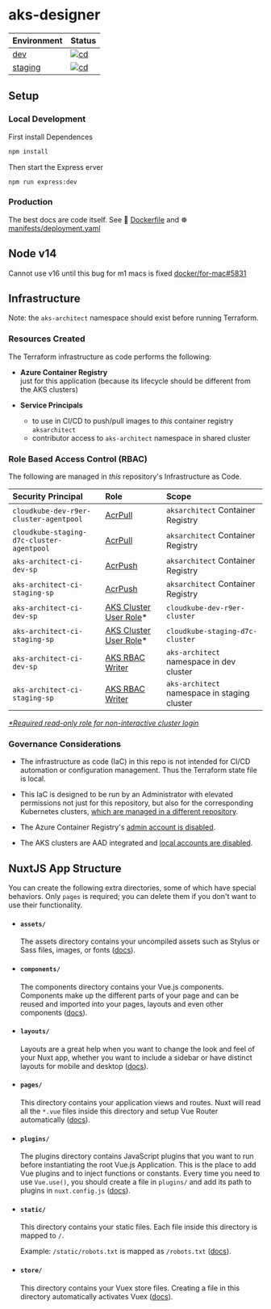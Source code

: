 # aks-designer

| Environment | Status |
|:--|:--|
| [dev]([https://](https://aks-architect.dev.cloudkube.io/)) | [![cd](https://github.com/julie-ng/azure-kubernetes-architect/actions/workflows/cd.yaml/badge.svg?branch=main)](https://github.com/julie-ng/azure-kubernetes-architect/actions/workflows/cd.yaml) |
| [staging]([https://](https://aks-architect.staging.cloudkube.io/)) | [![cd](https://github.com/julie-ng/azure-kubernetes-architect/actions/workflows/cd.yaml/badge.svg?branch=staging)](https://github.com/julie-ng/azure-kubernetes-architect/actions/workflows/cd.yaml) |

##  Setup

### Local Development

First install Dependences

```bash
npm install
```

Then start the Express erver

```
npm run express:dev
```

### Production

The best docs are code itself. See 🐳 [Dockerfile](./Dockerfile) and ☸️ [manifests/deployment.yaml](manifests/deployment.yaml)


## Node v14

Cannot use v16 until this bug for m1 macs is fixed [docker/for-mac#5831](https://github.com/docker/for-mac/issues/5831)


## Infrastructure

Note: the `aks-architect` namespace should exist before running Terraform.

### Resources Created

The Terraform infrastructure as code performs the following:

- **Azure Container Registry**  
  just for this application (because its lifecycle should be different from the AKS clusters)

- **Service Principals**  
  - to use in CI/CD to push/pull images to _this_ container registry `aksarchitect` 
  - contributor access to `aks-architect` namespace in shared cluster

### Role Based Access Control (RBAC)

The following are managed in *this* repository's Infrastructure as Code.

| Security Principal | Role | Scope |
|:--|:--|:--|
| `cloudkube-dev-r9er-cluster-agentpool` | [AcrPull](https://docs.microsoft.com/azure/container-registry/container-registry-roles?tabs=azure-cli) | `aksarchitect` Container Registry |
|`cloudkube-staging-d7c-cluster-agentpool`  | [AcrPull](https://docs.microsoft.com/azure/container-registry/container-registry-roles?tabs=azure-cli) | `aksarchitect` Container Registry |
| `aks-architect-ci-dev-sp` | [AcrPush](https://docs.microsoft.com/azure/container-registry/container-registry-roles?tabs=azure-cli) | `aksarchitect` Container Registry |
| `aks-architect-ci-staging-sp` | [AcrPush](https://docs.microsoft.com/azure/container-registry/container-registry-roles?tabs=azure-cli) | `aksarchitect` Container Registry |
| `aks-architect-ci-dev-sp` | [AKS Cluster User Role](https://docs.microsoft.com/azure/aks/manage-azure-rbac#create-role-assignments-for-users-to-access-cluster)* | `cloudkube-dev-r9er-cluster` |
| `aks-architect-ci-staging-sp` | [AKS Cluster User Role](https://docs.microsoft.com/azure/aks/manage-azure-rbac#create-role-assignments-for-users-to-access-cluster)* | `cloudkube-staging-d7c-cluster` |
| `aks-architect-ci-dev-sp` | [AKS RBAC Writer](https://docs.microsoft.com/azure/aks/manage-azure-rbac#create-role-assignments-for-users-to-access-cluster) | `aks-architect` namespace in dev cluster |
| `aks-architect-ci-staging-sp` | [AKS RBAC Writer](https://docs.microsoft.com/azure/aks/manage-azure-rbac#create-role-assignments-for-users-to-access-cluster) | `aks-architect` namespace in staging cluster |

_[*Required read-only role for non-interactive cluster login](https://docs.microsoft.com/azure/aks/control-kubeconfig-access)_

### Governance Considerations

- The infrastructure as code (IaC) in this repo is not intended for CI/CD automation or configuration management. Thus the Terraform state file is local. 
  
- This IaC is designed to be run by an Administrator with elevated permissions not just for this repository, but also for the corresponding Kubernetes clusters, [which are managed in a different repository](https://github.com/julie-ng/cloudkube-aks-clusters).

- The Azure Container Registry's [admin account is disabled](https://docs.microsoft.com/azure/container-registry/container-registry-authentication?tabs=azure-cli#admin-account).
- The AKS clusters are AAD integrated and [local accounts are disabled](https://docs.microsoft.com/azure/aks/managed-aad#disable-local-accounts-preview).

## NuxtJS App Structure

You can create the following extra directories, some of which have special behaviors. Only `pages` is required; you can delete them if you don't want to use their functionality.

- #### `assets/`
  The assets directory contains your uncompiled assets such as Stylus or Sass files, images, or fonts ([docs](https://nuxtjs.org/docs/2.x/directory-structure/assets)).

- #### `components/`
  The components directory contains your Vue.js components. Components make up the different parts of your page and can be reused and imported into your pages, layouts and even other components ([docs](https://nuxtjs.org/docs/2.x/directory-structure/components)).

- #### `layouts/`
  Layouts are a great help when you want to change the look and feel of your Nuxt app, whether you want to include a sidebar or have distinct layouts for mobile and desktop ([docs](https://nuxtjs.org/docs/2.x/directory-structure/layouts)).


- #### `pages/`
  This directory contains your application views and routes. Nuxt will read all the `*.vue` files inside this directory and setup Vue Router automatically ([docs](https://nuxtjs.org/docs/2.x/get-started/routing)).

- #### `plugins/`
  The plugins directory contains JavaScript plugins that you want to run before instantiating the root Vue.js Application. This is the place to add Vue plugins and to inject functions or constants. Every time you need to use `Vue.use()`, you should create a file in `plugins/` and add its path to plugins in `nuxt.config.js` ([docs](https://nuxtjs.org/docs/2.x/directory-structure/plugins)).

- #### `static/`
  This directory contains your static files. Each file inside this directory is mapped to `/`.

  Example: `/static/robots.txt` is mapped as `/robots.txt` ([docs](https://nuxtjs.org/docs/2.x/directory-structure/static)).

- #### `store/`
  This directory contains your Vuex store files. Creating a file in this directory automatically activates Vuex ([docs](https://nuxtjs.org/docs/2.x/directory-structure/store)).
